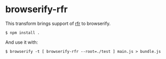 # browserify-rfr

This transform brings support of [rfr](https://www.npmjs.com/package/rfr) to browserify.

```
$ npm install .
```

And use it with:

```
$ browserify -t [ browserify-rfr --root=./test ] main.js > bundle.js
```
